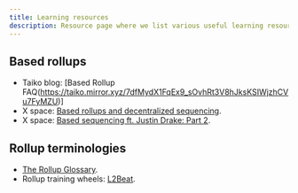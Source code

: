 ```yaml
---
title: Learning resources
description: Resource page where we list various useful learning resources.
---
```


## Based rollups

- Taiko blog: [Based Rollup FAQ(https://taiko.mirror.xyz/7dfMydX1FqEx9_sOvhRt3V8hJksKSIWjzhCVu7FyMZU)]
- X space: [Based rollups and decentralized sequencing](https://www.youtube.com/watch?v=eS5s08sgjuo).
- X space: [Based sequencing ft. Justin Drake: Part 2](https://www.youtube.com/watch?v=RqgIEkAfpks).

## Rollup terminologies

- [The Rollup Glossary](https://rollup-glossary.vercel.app).
- Rollup training wheels: [L2Beat](https://l2beat.com).
